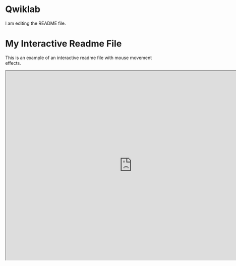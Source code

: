 # Qwiklab
I am editing the README file.
# My Interactive Readme File

This is an example of an interactive readme file with mouse movement effects.

<iframe src="https://github.com/ABHIJATSARARI/Qwiklab/blob/main/index.html" width="800" height="600"></iframe>
